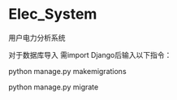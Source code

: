 # Elec_System
用户电力分析系统

对于数据库导入
需import Django后输入以下指令：

python manage.py makemigrations   

python manage.py migrate
